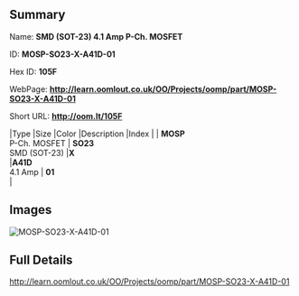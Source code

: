 

## Summary
 
Name: __SMD (SOT-23) 4.1 Amp P-Ch. MOSFET__

ID: __MOSP-SO23-X-A41D-01__

Hex ID: __105F__

WebPage: __http://learn.oomlout.co.uk/OO/Projects/oomp/part/MOSP-SO23-X-A41D-01__

Short URL: __http://oom.lt/105F__


|Type   |Size   |Color   |Description   |Index   |
| __MOSP__ <br>P-Ch. MOSFET  | __SO23__<br>SMD (SOT-23)   |__X__<br>    |__A41D__<br>4.1 Amp    | __01__<br>  |


## Images
![MOSP-SO23-X-A41D-01](http://oomlout.com/oomp-gen/parts/MOSP-SO23-X-A41D-01/MOSP-SO23-X-A41D-01_420.jpg)

## Full Details

 http://learn.oomlout.co.uk/OO/Projects/oomp/part/MOSP-SO23-X-A41D-01

